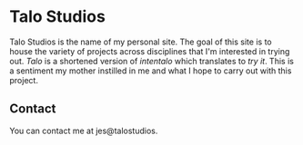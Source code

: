 # Talo Studios
Talo Studios is the name of my personal site. The goal of this site is to house the variety of projects across disciplines that I'm interested in trying out. *Talo* is a shortened version of *intentalo* which translates to *try it*. This is a sentiment my mother instilled in me and what I hope to carry out with this project.

## Contact
You can contact me at jes@talostudios.

